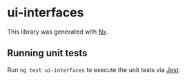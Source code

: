 # ui-interfaces

This library was generated with [Nx](https://nx.dev).

## Running unit tests

Run `ng test ui-interfaces` to execute the unit tests via [Jest](https://jestjs.io).
